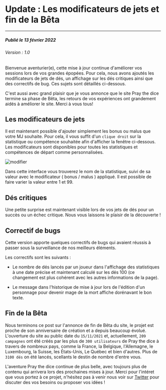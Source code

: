 # Update : Les modificateurs de jets et fin de la Bêta
___
##### Publié le 13 février 2022
###### Version : 1.0

Bienvenue aventurier(e), cette mise à jour continue d'améliorer vos sessions lors de vos grandes épopées. Pour cela, nous avons ajoutés les modificateurs de jets de dés, un affichage sur les dés critiques ainsi que des correctifs de bug. Ces sujets sont détaillés ci-dessous.

C'est aussi avec grand plaisir que je vous annonce que le site Pray the dice termine sa phase de Bêta, les retours de vos expériences ont grandement aidés à améliorer le site. Merci à vous tous!


## Les modificateurs de jets
Il est maintenant possible d'ajouter simplement les bonus ou malus que votre MJ souhaite. Pour cela, il vous suffit d'un `clique droit` sur la statistique ou compétence souhaitée afin d'afficher la fenêtre ci-dessous. Les modificateurs sont disponibles pour toutes les statistiques et compétences de départ comme personnalisées.

![modifier](https://firebasestorage.googleapis.com/v0/b/beyondthedice-cfc1b.appspot.com/o/updates%2Fimages%2F1.0-modifier.png?alt=media&token=42245e02-5ea5-4966-bd38-e0a47aac0833)

Dans cette interface vous trouverez le nom de la statistique, suivi de sa valeur avec le modificateur ( bonus / malus ) appliqué. Il est possible de faire varier la valeur entre 1 et 99.


## Dés critiques
Une petite surprise est maintenant visible lors de vos jets de dés pour un succès ou un échec critique. Nous vous laissons le plaisir de la découverte !


## Correctif de bugs
Cette version apporte quelques correctifs de bugs qui avaient réussis à passer sous la surveillance de nos meilleurs éléments.

Les correctifs sont les suivants :

- Le nombre de dés lancés par un joueur dans l'affichage des statistiques à une date précise et maintenant calculé sur les dés 100 (ce changement est plus cohérent avec les autres informations de la page).

- Le message dans l'historique de mise à jour lors de l'édition d'un personnage pour devenir mage de la mort affiche dorénavant le bon texte. 


## Fin de la Bêta
Nous terminons ce post sur l'annonce de fin de Bêta du site, le projet est proche de son anniversaire de création et a depuis beaucoup évolué. L'ouverture du site au public date du `15/11/2021` et, actuellement, `209 campagnes` ont été créés par les plus de `300 utilisateurs` de Pray the dice à travers de nombreux pays, comme la France, la Belgique, l'Allemagne, le Luxembourg, la Suisse, les États-Unis, Le Québec et bien d'autres. Plus de `3100 dés` on été lancés, scellants le destin de nombre d'entre vous.

L'aventure Pray the dice continue de plus belle, avec toujours plus de contenu qui arrivera lors des prochaines mises à jour. Merci pour l'intéret que vous portez à ce projet, n'hésitez pas à venir nous voir sur [Twitter](https://twitter.com/praythedice) pour discuter des vos besoins ou proposer vos idées !
